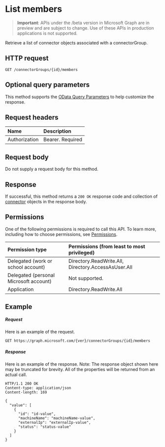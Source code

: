 # List members

> **Important**: APIs under the /beta version in Microsoft Graph are in preview and are subject to change. Use of these APIs in production applications is not supported.

Retrieve a list of connector objects associated with a connectorGroup.
## HTTP request
<!-- { "blockType": "ignored" } -->
```http
GET /connectorGroups/{id}/members
```
## Optional query parameters
This method supports the [OData Query Parameters](http://developer.microsoft.com/en-us/graph/docs/overview/query_parameters) to help customize the response.

## Request headers
| Name      |Description|
|:----------|:----------|
| Authorization  | Bearer. Required|

## Request body
Do not supply a request body for this method.

## Response

If successful, this method returns a `200 OK` response code and collection of [connector](../resources/connector.md) objects in the response body.
## Permissions
One of the following permissions is required to call this API. To learn more, including how to choose permissions, see [Permissions](../../../concepts/permissions_reference.md).

|Permission type      | Permissions (from least to most privileged)              | 
|:--------------------|:---------------------------------------------------------| 
|Delegated (work or school account) | Directory.ReadWrite.All, Directory.AccessAsUser.All    | 
|Delegated (personal Microsoft account) | Not supported.    | 
|Application | Directory.ReadWrite.All | 

## Example
##### Request
Here is an example of the request.
<!-- {
  "blockType": "request",
  "name": "get_members"
}-->
```http
GET https://graph.microsoft.com/{ver}/connectorGroups/{id}/members
```
##### Response
Here is an example of the response. Note: The response object shown here may be truncated for brevity. All of the properties will be returned from an actual call.
<!-- {
  "blockType": "response",
  "truncated": true,
  "@odata.type": "microsoft.graph.connector",
  "isCollection": true
} -->
```http
HTTP/1.1 200 OK
Content-type: application/json
Content-length: 169

{
  "value": [
    {
      "id": "id-value",
      "machineName": "machineName-value",
      "externalIp": "externalIp-value",
      "status": "status-value"
    }
  ]
}
```

<!-- uuid: 8fcb5dbc-d5aa-4681-8e31-b001d5168d79
2015-10-25 14:57:30 UTC -->
<!-- {
  "type": "#page.annotation",
  "description": "List members",
  "keywords": "",
  "section": "documentation",
  "tocPath": ""
}-->
